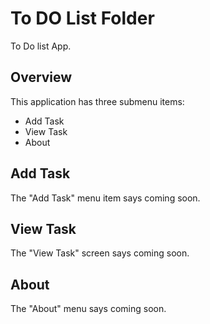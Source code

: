 # To DO List Folder

To Do list App.

## Overview

This application has three submenu items:

* Add Task
* View Task
* About

## Add Task

The "Add Task" menu item says coming soon.

## View Task

The "View Task" screen says coming soon.

## About

The "About" menu says coming soon.
